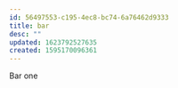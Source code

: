 ```yaml
---
id: 56497553-c195-4ec8-bc74-6a76462d9333
title: bar
desc: ""
updated: 1623792527635
created: 1595170096361
---
```


Bar one
